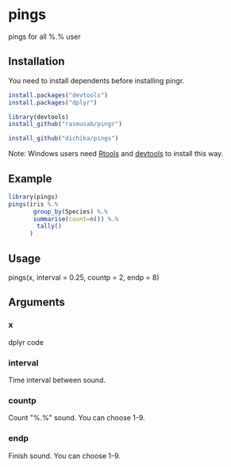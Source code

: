 pings
=====

pings for all %.% user 
## Installation
You need to install dependents before installing pingr.

```r
install.packages("devtools")
install.packages("dplyr")

library(devtools)
install_github("rasmusab/pingr")

install_github("dichika/pings")
```

Note: Windows users need [Rtools](http://www.murdoch-sutherland.com/Rtools/) and [devtools](http://CRAN.R-project.org/package=devtools) to install this way.

## Example
```r
library(pings)
pings(iris %.%
       group_by(Species) %.%
       summarise(count=n()) %.%
        tally()
      )
```

## Usage
pings(x, interval = 0.25, countp = 2, endp = 8)

## Arguments

### x
dplyr code

### interval
Time interval between sound.

### countp
Count "%.%" sound. You can choose 1-9.

### endp
Finish sound. You can choose 1-9.
